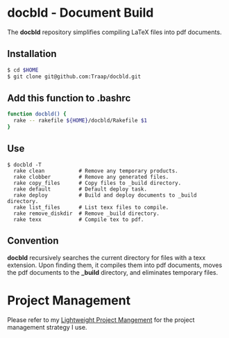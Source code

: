 # docbld - Document Build 
The **docbld** repository simplifies compiling LaTeX files into pdf documents.

## Installation
```bash
$ cd $HOME
$ git clone git@github.com:Traap/docbld.git
```

## Add this function to .bashrc
```bash
function docbld() {
  rake -- rakefile ${HOME}/docbld/Rakefile $1
}
```

## Use
```
$ docbld -T
  rake clean           # Remove any temporary products.
  rake clobber         # Remove any generated files.
  rake copy_files      # Copy files to _build directory.
  rake default         # Default deploy task.
  rake deploy          # Build and deploy documents to _build directory.
  rake list_files      # List texx files to compile.
  rake remove_diskdir  # Remove _build directory.
  rake texx            # Compile tex to pdf.
```

## Convention
**docbld** recursively searches the current directory for files with a texx 
extension.  Upon finding them, it compiles them into pdf documents,  moves 
the pdf documents to the **_build** directory, and eliminates temporary files.

# Project Management
Please refer to my [Lightweight Project Mangement](https://github.com/Traap/lpm)
for the project management strategy I use.
